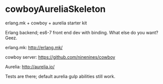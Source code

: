 # cowboyAureliaSkeleton
erlang.mk + cowboy + aurelia starter kit

Erlang backend; es6-7 front end dev with binding. What else do you want? Geez.

erlang.mk: http://erlang.mk/

cowboy server: https://github.com/ninenines/cowboy

Aurelia: http://aurelia.io/

Tests are there; default aurelia gulp abilities still work.
